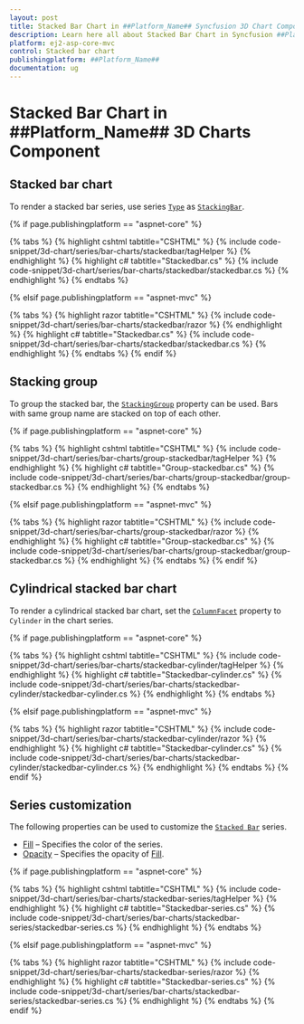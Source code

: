 ```yaml
---
layout: post
title: Stacked Bar Chart in ##Platform_Name## Syncfusion 3D Chart Component
description: Learn here all about Stacked Bar Chart in Syncfusion ##Platform_Name## 3D Chart component of Syncfusion Essential JS 2 and more.
platform: ej2-asp-core-mvc
control: Stacked bar chart
publishingplatform: ##Platform_Name##
documentation: ug
---
```



# Stacked Bar Chart in ##Platform_Name## 3D Charts Component

## Stacked bar chart

To render a stacked bar series, use series [`Type`](https://help.syncfusion.com/cr/aspnetcore-js2/Syncfusion.EJ2.Charts.Chart3DSeries.html#Syncfusion_EJ2_Charts_Chart3DSeries_Type) as [`StackingBar`](https://help.syncfusion.com/cr/aspnetcore-js2/Syncfusion.EJ2.Charts.Chart3DSeriesType.html#Syncfusion_EJ2_Charts_Chart3DSeriesType_StackingBar).

{% if page.publishingplatform == "aspnet-core" %}

{% tabs %}
{% highlight cshtml tabtitle="CSHTML" %}
{% include code-snippet/3d-chart/series/bar-charts/stackedbar/tagHelper %}
{% endhighlight %}
{% highlight c# tabtitle="Stackedbar.cs" %}
{% include code-snippet/3d-chart/series/bar-charts/stackedbar/stackedbar.cs %}
{% endhighlight %}
{% endtabs %}

{% elsif page.publishingplatform == "aspnet-mvc" %}

{% tabs %}
{% highlight razor tabtitle="CSHTML" %}
{% include code-snippet/3d-chart/series/bar-charts/stackedbar/razor %}
{% endhighlight %}
{% highlight c# tabtitle="Stackedbar.cs" %}
{% include code-snippet/3d-chart/series/bar-charts/stackedbar/stackedbar.cs %}
{% endhighlight %}
{% endtabs %}
{% endif %}



## Stacking group

To group the stacked bar, the [`StackingGroup`](https://help.syncfusion.com/cr/aspnetcore-js2/Syncfusion.EJ2.Charts.Chart3DSeries.html#Syncfusion_EJ2_Charts_Chart3DSeries_StackingGroup) property can be used. Bars with same group name are stacked on top of each other.

{% if page.publishingplatform == "aspnet-core" %}

{% tabs %}
{% highlight cshtml tabtitle="CSHTML" %}
{% include code-snippet/3d-chart/series/bar-charts/group-stackedbar/tagHelper %}
{% endhighlight %}
{% highlight c# tabtitle="Group-stackedbar.cs" %}
{% include code-snippet/3d-chart/series/bar-charts/group-stackedbar/group-stackedbar.cs %}
{% endhighlight %}
{% endtabs %}

{% elsif page.publishingplatform == "aspnet-mvc" %}

{% tabs %}
{% highlight razor tabtitle="CSHTML" %}
{% include code-snippet/3d-chart/series/bar-charts/group-stackedbar/razor %}
{% endhighlight %}
{% highlight c# tabtitle="Group-stackedbar.cs" %}
{% include code-snippet/3d-chart/series/bar-charts/group-stackedbar/group-stackedbar.cs %}
{% endhighlight %}
{% endtabs %}
{% endif %}



## Cylindrical stacked bar chart

To render a cylindrical stacked bar chart, set the [`ColumnFacet`](https://help.syncfusion.com/cr/aspnetcore-js2/Syncfusion.EJ2.Charts.Chart3DSeries.html#Syncfusion_EJ2_Charts_Chart3DSeries_ColumnFacet) property to `Cylinder` in the chart series.

{% if page.publishingplatform == "aspnet-core" %}

{% tabs %}
{% highlight cshtml tabtitle="CSHTML" %}
{% include code-snippet/3d-chart/series/bar-charts/stackedbar-cylinder/tagHelper %}
{% endhighlight %}
{% highlight c# tabtitle="Stackedbar-cylinder.cs" %}
{% include code-snippet/3d-chart/series/bar-charts/stackedbar-cylinder/stackedbar-cylinder.cs %}
{% endhighlight %}
{% endtabs %}

{% elsif page.publishingplatform == "aspnet-mvc" %}

{% tabs %}
{% highlight razor tabtitle="CSHTML" %}
{% include code-snippet/3d-chart/series/bar-charts/stackedbar-cylinder/razor %}
{% endhighlight %}
{% highlight c# tabtitle="Stackedbar-cylinder.cs" %}
{% include code-snippet/3d-chart/series/bar-charts/stackedbar-cylinder/stackedbar-cylinder.cs %}
{% endhighlight %}
{% endtabs %}
{% endif %}



## Series customization

The following properties can be used to customize the [`Stacked Bar`]((https://help.syncfusion.com/cr/aspnetcore-js2/Syncfusion.EJ2.Charts.Chart3DSeriesType.html#Syncfusion_EJ2_Charts_Chart3DSeriesType_StackingBar)) series.

* [Fill](https://help.syncfusion.com/cr/aspnetcore-js2/Syncfusion.EJ2.Charts.Chart3DSeries.html#Syncfusion_EJ2_Charts_Chart3DSeries_Fill) – Specifies the color of the series.
* [Opacity](https://help.syncfusion.com/cr/aspnetcore-js2/Syncfusion.EJ2.Charts.Chart3DSeries.html#Syncfusion_EJ2_Charts_Chart3DSeries_Opacity) – Specifies the opacity of [Fill](https://help.syncfusion.com/cr/aspnetcore-js2/Syncfusion.EJ2.Charts.Chart3DSeries.html#Syncfusion_EJ2_Charts_Chart3DSeries_Fill).

{% if page.publishingplatform == "aspnet-core" %}

{% tabs %}
{% highlight cshtml tabtitle="CSHTML" %}
{% include code-snippet/3d-chart/series/bar-charts/stackedbar-series/tagHelper %}
{% endhighlight %}
{% highlight c# tabtitle="Stackedbar-series.cs" %}
{% include code-snippet/3d-chart/series/bar-charts/stackedbar-series/stackedbar-series.cs %}
{% endhighlight %}
{% endtabs %}

{% elsif page.publishingplatform == "aspnet-mvc" %}

{% tabs %}
{% highlight razor tabtitle="CSHTML" %}
{% include code-snippet/3d-chart/series/bar-charts/stackedbar-series/razor %}
{% endhighlight %}
{% highlight c# tabtitle="Stackedbar-series.cs" %}
{% include code-snippet/3d-chart/series/bar-charts/stackedbar-series/stackedbar-series.cs %}
{% endhighlight %}
{% endtabs %}
{% endif %}


